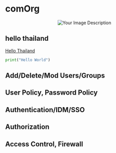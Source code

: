# comOrg


<p align="center">
  <img src="https://github.com/jeena55/comOrg/assets/109953515/9c4cfad2-3dba-4dfc-8322-b11e0f2a4948" alt="Your Image Description">
</p>

## hello thailand
[Hello Thailand](README.md#a-third-level-heading)
```python
print("Hello World")
```
## Add/Delete/Mod Users/Groups
## User Policy, Password Policy
## Authentication/IDM/SSO
## Authorization
## Access Control, Firewall
